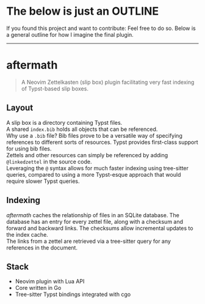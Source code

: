 # The below is just an OUTLINE
If you found this project and want to contribute: Feel free to do so. Below is a general outline for how I imagine the final plugin.

---

# aftermath

> A Neovim Zettelkasten (slip box) plugin facilitating very fast indexing of Typst-based slip boxes.

## Layout
A slip box is a directory containing Typst files.  
A shared `index.bib` holds all objects that can be referenced.  
Why use a `.bib` file? Bib files prove to be a versatile way of specifying references to different sorts of resources. Typst provides first-class support for using bib files.  
Zettels and other resources can simply be referenced by adding `@linkedzettel` in the source code.  
Leveraging the `@` syntax allows for much faster indexing using tree-sitter queries, compared to using a more Typst-esque approach that would require slower Typst queries.

## Indexing
*aftermath* caches the relationship of files in an SQLite database. The database has an entry for every zettel file, along with a checksum and forward and backward links. The checksums allow incremental updates to the index cache.  
The links from a zettel are retrieved via a tree-sitter query for any references in the document.

## Stack
- Neovim plugin with Lua API
- Core written in Go
- Tree-sitter Typst bindings integrated with cgo
